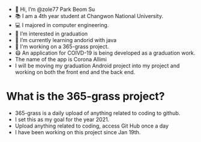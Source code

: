 - 👋 Hi, I’m @zole77 Park Beom Su
- :books: I am a 4th year student at Changwon National University.
- :computer: I majored in computer engineering.
- 👀 I’m interested in graduation
- 🌱 I’m currently learning andorid with java
- 🌈 I'm working on a 365-grass project.
- :mask: An application for COIVD-19 is being developed as a graduation work.
- The name of the app is Corona Allimi
- I will be moving my graduation Android project into my project and working on both the front end and the back end.



# What is the 365-grass project?
- 365-grass is a daily upload of anything related to coding to github. 
- I set this as my goal for the year 2021.
- Upload anything related to coding, access Git Hub once a day
- I have been working on this project since Jan 19th.
<!---
zole77/zole77 is a ✨ special ✨ repository because its `README.md` (this file) appears on your GitHub profile.
You can click the Preview link to take a look at your changes.
--->

